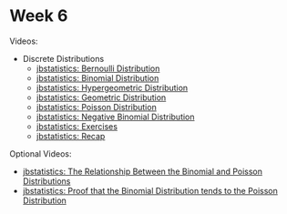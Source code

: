 # Week 6

Videos:
- Discrete Distributions
    - [jbstatistics: Bernoulli Distribution](https://www.youtube.com/watch?v=bT1p5tJwn_0)
    - [jbstatistics: Binomial Distribution](https://www.youtube.com/watch?v=qIzC1-9PwQo)
    - [jbstatistics: Hypergeometric Distribution](https://www.youtube.com/watch?v=L2KMttDm3aY)
    - [jbstatistics: Geometric Distribution](https://www.youtube.com/watch?v=zq9Oz82iHf0)
    - [jbstatistics: Poisson Distribution](https://www.youtube.com/watch?v=jmqZG6roVqU)
    - [jbstatistics: Negative Binomial Distribution](https://www.youtube.com/watch?v=BPlmjp2ymxw)
    - [jbstatistics: Exercises](https://www.youtube.com/watch?v=Jm_Ch-iESBg)
    - [jbstatistics: Recap](https://www.youtube.com/watch?v=UrOXRvG9oYE)

Optional Videos:
- [jbstatistics: The Relationship Between the Binomial and Poisson Distributions](https://www.youtube.com/watch?v=eexQyHj6hEA)
- [jbstatistics: Proof that the Binomial Distribution tends to the Poisson Distribution](https://www.youtube.com/watch?v=ceOwlHnVCqo)